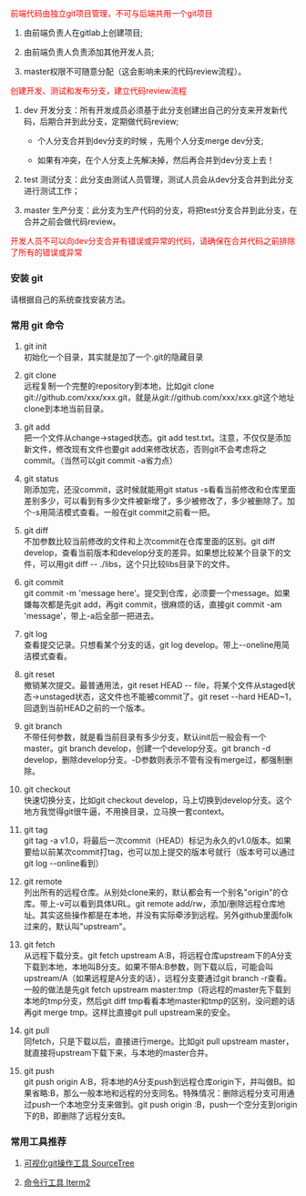 <p style="color:red;">前端代码由独立git项目管理，不可与后端共用一个git项目</p>

1. 由前端负责人在gitlab上创建项目;  

2. 由前端负责人负责添加其他开发人员;  

3. master权限不可随意分配（这会影响未来的代码review流程）。  

<p style="color:red;">创建开发、测试和发布分支，建立代码review流程</p>

1. dev 开发分支：所有开发成员必须基于此分支创建出自己的分支来开发新代码，后期合并到此分支，定期做代码review;
    - 个人分支合并到dev分支的时候 ，先用个人分支merge dev分支;

    - 如果有冲突，在个人分支上先解决掉，然后再合并到dev分支上去！

2. test 测试分支：此分支由测试人员管理，测试人员会从dev分支合并到此分支进行测试工作；

3. master 生产分支：此分支为生产代码的分支，将把test分支合并到此分支，在合并之前会做代码review。

<p style="color:red;">开发人员不可以向dev分支合并有错误或异常的代码，请确保在合并代码之前排除了所有的错误或异常</p>

### 安装 git
请根据自己的系统查找安装方法。

### 常用 git 命令

1. git init  
初始化一个目录，其实就是加了一个.git的隐藏目录

2. git clone  
远程复制一个完整的repository到本地，比如git clone git://github.com/xxx/xxx.git，就是从git://github.com/xxx/xxx.git这个地址clone到本地当前目录。

3. git add  
把一个文件从change->staged状态。git add test.txt。注意，不仅仅是添加新文件，修改现有文件也要git add来修改状态，否则git不会考虑将之commit。（当然可以git commit -a省力点）

4. git status  
刚添加完，还没commit，这时候就能用git status -s看看当前修改和仓库里面差别多少，可以看到有多少文件被新增了，多少被修改了，多少被删除了。加个-s用简洁模式查看。一般在git commit之前看一把。

5. git diff  
不加参数比较当前修改的文件和上次commit在仓库里面的区别。git diff develop，查看当前版本和develop分支的差异。如果想比较某个目录下的文件，可以用git diff -- ./libs，这个只比较libs目录下的文件。

6. git commit  
git commit -m 'message here'。提交到仓库，必须要一个message。如果嫌每次都是先git add，再git commit，很麻烦的话，直接git commit -am 'message'，带上-a后全部一把进去。

7. git log  
查看提交记录。只想看某个分支的话，git log develop。带上--oneline用简洁模式查看。

8. git reset  
撤销某次提交。最普通用法，git reset HEAD -- file，将某个文件从staged状态->unstaged状态，这文件也不能被commit了。git reset --hard HEAD~1，回退到当前HEAD之前的一个版本。

9. git branch  
不带任何参数，就是看当前目录有多少分支，默认init后一般会有一个master。git branch develop，创建一个develop分支。git branch -d develop，删除develop分支。-D参数则表示不管有没有merge过，都强制删除。

10. git checkout  
快速切换分支，比如git checkout develop，马上切换到develop分支。这个地方我觉得git很牛逼，不用换目录，立马换一套context。

11. git tag  
git tag -a v1.0，将最后一次commit（HEAD）标记为永久的v1.0版本。如果要给以前某次commit打tag，也可以加上提交的版本号就行（版本号可以通过git log --online看到）

12. git remote  
列出所有的远程仓库。从别处clone来的，默认都会有一个别名"origin"的仓库。带上-v可以看到具体URL。git remote add/rw，添加/删除远程仓库地址。其实这些操作都是在本地，并没有实际牵涉到远程。另外github里面folk过来的，默认叫"upstream"。

13. git fetch  
从远程下载分支。git fetch upstream A:B，将远程仓库upstream下的A分支下载到本地，本地叫B分支。如果不带A:B参数，则下载以后，可能会叫upstream/A（如果远程是A分支的话），远程分支要通过git branch -r查看。一般的做法是先git fetch upstream master:tmp（将远程的master先下载到本地的tmp分支，然后git diff tmp看看本地master和tmp的区别，没问题的话再git merge tmp。这样比直接git pull upstream来的安全。

14. git pull  
同fetch，只是下载以后，直接进行merge。比如git pull upstream master，就直接将upstream下载下来，与本地的master合并。

15. git push  
git push origin A:B，将本地的A分支push到远程仓库origin下，并叫做B。如果省略:B，那么一般本地和远程的分支同名。特殊情况：删除远程分支可用通过push一个本地空分支来做到。git push origin :B，push一个空分支到origin下的B，即删除了远程分支B。

### 常用工具推荐

 1. <a href="https://www.sourcetreeapp.com" target="_blank">可视化git操作工具 SourceTree</a>

 2. <a href="https://www.iterm2.com/" target="_blank">命令行工具 Iterm2</a>